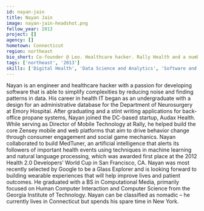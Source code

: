 ```yaml
---
id: nayan-jain
title: Nayan Jain
image: nayan-jain-headshot.png
fellow_year: 2013
project: []
agency: []
hometown: Connecticut
region: northeast
bio_short: Co-founder @ Leo. Healthcare hacker. Rally Health and a number of other start ups. Computational Media at the Georgia Institute of Technology.
tags: ['northeast', '2013']
skills: ['Digital Health', 'Data Science and Analytics', 'Software and Cloud Infrastructure', 'AI/Machine Learning']
---
```


Nayan is an engineer and healthcare hacker with a passion for developing software that is able to simplify complexities by reducing noise and finding patterns in data.  His career in health IT began as an undergraduate with a design for an administrative database for the Department of Neurosurgery at Emory Hospital.  After graduating and a stint writing applications for back-office propane systems, Nayan joined the DC-based startup, Audax Health.  While serving as Director of Mobile Technology at Rally, he helped build the core Zensey mobile and web platforms that aim to drive behavior change through consumer engagement and social game mechanics.  Nayan collaborated to build MedTuner, an artificial intelligence that alerts its followers of important health events using techniques in machine learning and natural language processing, which was awarded first place at the 2012 Health 2.0 Developers’ World Cup in San Francisco, CA.  Nayan was most recently selected by Google to be a Glass Explorer and is looking forward to building wearable experiences that will help improve lives and patient outcomes.  He graduated with a BS in Computational Media, primarily focused on Human Computer Interaction and Computer Science from the Georgia Institute of Technology.  Nayan can be classified as nomadic – he currently lives in Connecticut but spends his spare time in New York.

